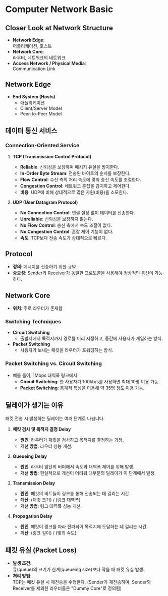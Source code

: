 # Computer Network Basic

## Closer Look at Network Structure
- **Network Edge**:  
  어플리케이션, 호스트
- **Network Core**:  
  라우터, 네트워크의 네트워크
- **Access Network / Physical Media**:  
  Communication Link

## Network Edge
- **End System (Hosts)**  
  - 애플리케이션  
  - Client/Server Model  
  - Peer-to-Peer Model

## 데이터 통신 서비스
### Connection-Oriented Service
1. **TCP (Transmission Control Protocol)**
   - **Reliable**: 신뢰성을 보장하며 메시지 유실을 방지한다.
   - **In-Order Byte Stream**: 전송된 바이트의 순서를 보장한다.
   - **Flow Control**: 수신 측의 처리 속도에 맞춰 송신 속도를 조절한다.
   - **Congestion Control**: 네트워크 혼잡을 감지하고 제어한다.
   - **비용**: UDP에 비해 상대적으로 많은 자원(비용)을 소모한다.

2. **UDP (User Datagram Protocol)**
   - **No Connection Control**: 연결 설정 없이 데이터를 전송한다.
   - **Unreliable**: 신뢰성을 보장하지 않는다.
   - **No Flow Control**: 송신 측에서 속도 조절이 없다.
   - **No Congestion Control**: 혼잡 제어 기능이 없다.
   - **속도**: TCP보다 전송 속도가 상대적으로 빠르다.

## Protocol
- **정의**: 메시지를 전송하기 위한 규약  
- **중요성**: Sender와 Receiver가 동일한 프로토콜을 사용해야 정상적인 통신이 가능하다.

## Network Core
- **위치**: 주로 라우터가 존재함

### Switching Techniques
- **Circuit Switching**
  - 출발지에서 목적지까지 경로를 미리 지정하고, 중간에 사용자가 개입하는 방식.
- **Packet Switching**
  - 사용자가 보내는 패킷을 라우터가 포워딩하는 방식.

### Packet Switching vs. Circuit Switching
- 예를 들어, 1Mbps 대역폭 링크에서:
  - **Circuit Switching**: 한 사용자가 100kb/s를 사용하면 최대 10명 이용 가능.
  - **Packet Switching**: 통계적 특성을 이용해 약 35명 정도 이용 가능.

## 딜레이가 생기는 이유
패킷 전송 시 발생하는 딜레이는 여러 단계로 나뉩니다.

1. **패킷 검사 및 목적지 결정 Delay**
   - **원인**: 라우터가 패킷을 검사하고 목적지를 결정하는 과정.
   - **개선 방법**: 라우터 성능 개선.

2. **Queueing Delay**
   - **원인**: 라우터 앞단의 버퍼에서 속도와 대역폭 제어를 위해 발생.
   - **개선 방법**: 현실적으로 개선이 어려워 대부분의 딜레이가 이 단계에서 발생.

3. **Transmission Delay**
   - **원인**: 패킷의 비트들이 링크를 통해 전송되는 데 걸리는 시간.
   - **계산**: (패킷 크기) / (링크 대역폭)
   - **개선 방법**: 링크 대역폭 성능 개선.

4. **Propagation Delay**
   - **원인**: 패킷이 링크를 따라 전파되어 목적지에 도달하는 데 걸리는 시간.
   - **계산**: (링크 길이) / (빛의 속도)

## 패킷 유실 (Packet Loss)
- **발생 조건**:  
  큐(queue)의 크기가 한계(queueing size)보다 작을 때 패킷 유실 발생.
- **처리 방법**:  
  TCP는 패킷 유실 시 재전송을 수행한다. (Sender가 재전송하며, Sender와 Receiver를 제외한 라우터들은 "Dummy Core"로 정의됨)
